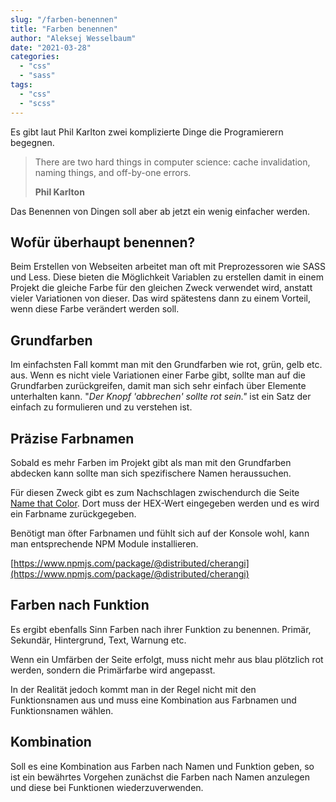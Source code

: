 ```yaml
---
slug: "/farben-benennen"  
title: "Farben benennen"
author: "Aleksej Wesselbaum"
date: "2021-03-28"
categories: 
  - "css"
  - "sass"
tags: 
  - "css"
  - "scss"
---
```


Es gibt laut Phil Karlton zwei komplizierte Dinge die Programierern begegnen.

> There are two hard things in computer science: cache invalidation, naming things, and off-by-one errors.
> 
> **Phil Karlton**

Das Benennen von Dingen soll aber ab jetzt ein wenig einfacher werden.

## Wofür überhaupt benennen?

Beim Erstellen von Webseiten arbeitet man oft mit Preprozessoren wie SASS und Less. Diese bieten die Möglichkeit Variablen zu erstellen damit in einem Projekt die gleiche Farbe für den gleichen Zweck verwendet wird, anstatt vieler Variationen von dieser. Das wird spätestens dann zu einem Vorteil, wenn diese Farbe verändert werden soll.

## Grundfarben

Im einfachsten Fall kommt man mit den Grundfarben wie rot, grün, gelb etc. aus. Wenn es nicht viele Variationen einer Farbe gibt, sollte man auf die Grundfarben zurückgreifen, damit man sich sehr einfach über Elemente unterhalten kann. "_Der Knopf 'abbrechen' sollte rot sein."_ ist ein Satz der einfach zu formulieren und zu verstehen ist.

## Präzise Farbnamen

Sobald es mehr Farben im Projekt gibt als man mit den Grundfarben abdecken kann sollte man sich spezifischere Namen heraussuchen.

Für diesen Zweck gibt es zum Nachschlagen zwischendurch die Seite [Name that Color](http://chir.ag/projects/name-that-color/#6195ED). Dort muss der HEX-Wert eingegeben werden und es wird ein Farbname zurückgegeben.

Benötigt man öfter Farbnamen und fühlt sich auf der Konsole wohl, kann man entsprechende NPM Module installieren.

[https://www.npmjs.com/package/@distributed/cherangi](https://www.npmjs.com/package/@distributed/cherangi)

## Farben nach Funktion

Es ergibt ebenfalls Sinn Farben nach ihrer Funktion zu benennen. Primär, Sekundär, Hintergrund, Text, Warnung etc.

Wenn ein Umfärben der Seite erfolgt, muss nicht mehr aus blau plötzlich rot werden, sondern die Primärfarbe wird angepasst.

In der Realität jedoch kommt man in der Regel nicht mit den Funktionsnamen aus und muss eine Kombination aus Farbnamen und Funktionsnamen wählen.

## Kombination

Soll es eine Kombination aus Farben nach Namen und Funktion geben, so ist ein bewährtes Vorgehen zunächst die Farben nach Namen anzulegen und diese bei Funktionen wiederzuverwenden.
